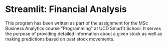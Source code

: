 # Streamlit: Financial Analysis
This program has been written as part of the assignment for the
MSc Business Analytics course "Programming" at UCD Smurfit School.
It serves the purpose of providing detailed information about a given stock
as well as making predictions based on past stock movements.
